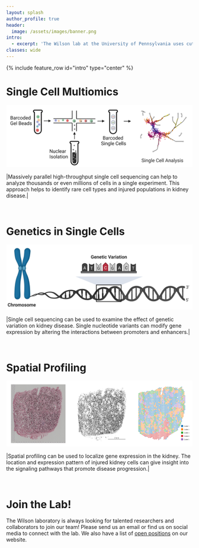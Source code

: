 ```yaml
---
layout: splash
author_profile: true
header:
  image: /assets/images/banner.png
intro: 
  - excerpt: 'The Wilson lab at the University of Pennsylvania uses cutting edge technologies like single cell sequencing and spatial profiling to develop new therapies for chronic kidney disease.'
classes: wide
---
```


{% include feature_row id="intro" type="center" %}
# Single Cell Multiomics
![single_cell_overview](assets/images/single_cell_overview.png)

|Massively parallel high-throughput single cell sequencing can help to analyze thousands or even millions of cells in a single experiment. This approach helps to identify rare cell types and injured populations in kidney disease.|

<br/> 

# Genetics in Single Cells
![genetic_variation_overview](assets/images/genetic_variation_overview.png)

|Single cell sequencing can be used to examine the effect of genetic variation on kidney disease. Single nucleotide variants can modify gene expression by altering the interactions between promoters and enhancers.|

<br/> 

# Spatial Profiling
![visium_clusters](assets/images/visium_clusters.png)

|Spatial profiling can be used to localize gene expression in the kidney. The location and expression pattern of injured kidney cells can give insight into the signaling pathways that promote disease progression.|

<br/> 

# Join the Lab!
The Wilson laboratory is always looking for talented researchers and collaborators to join our team! Please send us an email or find us on social media to connect with the lab. We also have a list of [open positions](/_pages/positions.md) on our website.

